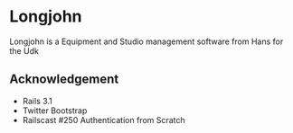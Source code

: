 # Longjohn

Longjohn is a Equipment and Studio management software from Hans for the Udk

## Acknowledgement

 * Rails 3.1
 * Twitter Bootstrap
 * Railscast #250 Authentication from Scratch
